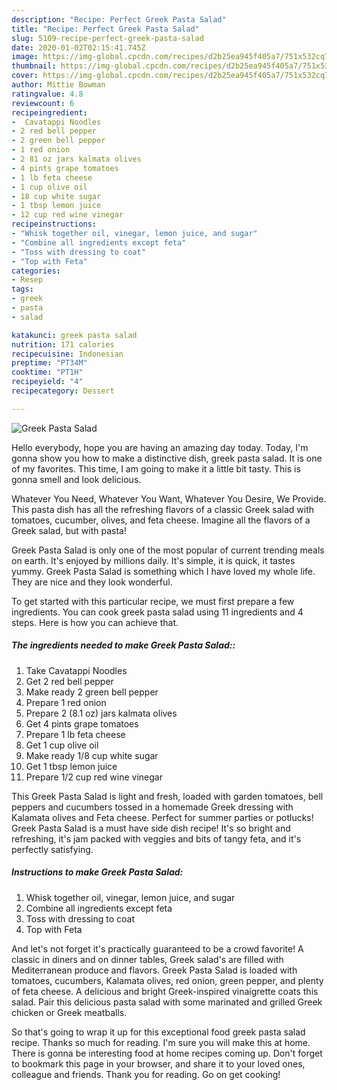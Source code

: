 ```yaml
---
description: "Recipe: Perfect Greek Pasta Salad"
title: "Recipe: Perfect Greek Pasta Salad"
slug: 5109-recipe-perfect-greek-pasta-salad
date: 2020-01-02T02:15:41.745Z
image: https://img-global.cpcdn.com/recipes/d2b25ea945f405a7/751x532cq70/greek-pasta-salad-recipe-main-photo.jpg
thumbnail: https://img-global.cpcdn.com/recipes/d2b25ea945f405a7/751x532cq70/greek-pasta-salad-recipe-main-photo.jpg
cover: https://img-global.cpcdn.com/recipes/d2b25ea945f405a7/751x532cq70/greek-pasta-salad-recipe-main-photo.jpg
author: Mittie Bowman
ratingvalue: 4.8
reviewcount: 6
recipeingredient:
-  Cavatappi Noodles
- 2 red bell pepper
- 2 green bell pepper
- 1 red onion
- 2 81 oz jars kalmata olives
- 4 pints grape tomatoes
- 1 lb feta cheese
- 1 cup olive oil
- 18 cup white sugar
- 1 tbsp lemon juice
- 12 cup red wine vinegar
recipeinstructions:
- "Whisk together oil, vinegar, lemon juice, and sugar"
- "Combine all ingredients except feta"
- "Toss with dressing to coat"
- "Top with Feta"
categories:
- Resep
tags:
- greek
- pasta
- salad

katakunci: greek pasta salad
nutrition: 171 calories
recipecuisine: Indonesian
preptime: "PT34M"
cooktime: "PT1H"
recipeyield: "4"
recipecategory: Dessert

---
```



![Greek Pasta Salad](https://img-global.cpcdn.com/recipes/d2b25ea945f405a7/751x532cq70/greek-pasta-salad-recipe-main-photo.jpg)

Hello everybody, hope you are having an amazing day today. Today, I'm gonna show you how to make a distinctive dish, greek pasta salad. It is one of my favorites. This time, I am going to make it a little bit tasty. This is gonna smell and look delicious.

Whatever You Need, Whatever You Want, Whatever You Desire, We Provide. This pasta dish has all the refreshing flavors of a classic Greek salad with tomatoes, cucumber, olives, and feta cheese. Imagine all the flavors of a Greek salad, but with pasta!

Greek Pasta Salad is only one of the most popular of current trending meals on earth. It's enjoyed by millions daily. It's simple, it is quick, it tastes yummy. Greek Pasta Salad is something which I have loved my whole life. They are nice and they look wonderful.


To get started with this particular recipe, we must first prepare a few ingredients. You can cook greek pasta salad using 11 ingredients and 4 steps. Here is how you can achieve that.

##### The ingredients needed to make Greek Pasta Salad::

1. Take  Cavatappi Noodles
1. Get 2 red bell pepper
1. Make ready 2 green bell pepper
1. Prepare 1 red onion
1. Prepare 2 (8.1 oz) jars kalmata olives
1. Get 4 pints grape tomatoes
1. Prepare 1 lb feta cheese
1. Get 1 cup olive oil
1. Make ready 1/8 cup white sugar
1. Get 1 tbsp lemon juice
1. Prepare 1/2 cup red wine vinegar


This Greek Pasta Salad is light and fresh, loaded with garden tomatoes, bell peppers and cucumbers tossed in a homemade Greek dressing with Kalamata olives and Feta cheese. Perfect for summer parties or potlucks! Greek Pasta Salad is a must have side dish recipe! It&#39;s so bright and refreshing, it&#39;s jam packed with veggies and bits of tangy feta, and it&#39;s perfectly satisfying. 

##### Instructions to make Greek Pasta Salad:

1. Whisk together oil, vinegar, lemon juice, and sugar
1. Combine all ingredients except feta
1. Toss with dressing to coat
1. Top with Feta


And let&#39;s not forget it&#39;s practically guaranteed to be a crowd favorite! A classic in diners and on dinner tables, Greek salad&#39;s are filled with Mediterranean produce and flavors. Greek Pasta Salad is loaded with tomatoes, cucumbers, Kalamata olives, red onion, green pepper, and plenty of feta cheese. A delicious and bright Greek-inspired vinaigrette coats this salad. Pair this delicious pasta salad with some marinated and grilled Greek chicken or Greek meatballs. 

So that's going to wrap it up for this exceptional food greek pasta salad recipe. Thanks so much for reading. I'm sure you will make this at home. There is gonna be interesting food at home recipes coming up. Don't forget to bookmark this page in your browser, and share it to your loved ones, colleague and friends. Thank you for reading. Go on get cooking!
